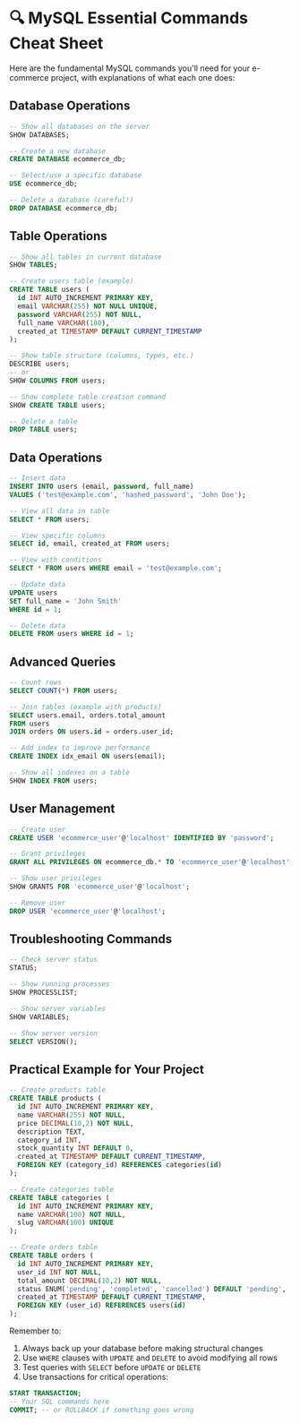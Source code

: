 

# 🔍 MySQL Essential Commands Cheat Sheet

Here are the fundamental MySQL commands you'll need for your e-commerce project, with explanations of what each one does:

## Database Operations

```sql
-- Show all databases on the server
SHOW DATABASES;

-- Create a new database
CREATE DATABASE ecommerce_db;

-- Select/use a specific database
USE ecommerce_db;

-- Delete a database (careful!)
DROP DATABASE ecommerce_db;
```

## Table Operations

```sql
-- Show all tables in current database
SHOW TABLES;

-- Create users table (example)
CREATE TABLE users (
  id INT AUTO_INCREMENT PRIMARY KEY,
  email VARCHAR(255) NOT NULL UNIQUE,
  password VARCHAR(255) NOT NULL,
  full_name VARCHAR(100),
  created_at TIMESTAMP DEFAULT CURRENT_TIMESTAMP
);

-- Show table structure (columns, types, etc.)
DESCRIBE users;
-- or
SHOW COLUMNS FROM users;

-- Show complete table creation command
SHOW CREATE TABLE users;

-- Delete a table
DROP TABLE users;
```

## Data Operations

```sql
-- Insert data
INSERT INTO users (email, password, full_name) 
VALUES ('test@example.com', 'hashed_password', 'John Doe');

-- View all data in table
SELECT * FROM users;

-- View specific columns
SELECT id, email, created_at FROM users;

-- View with conditions
SELECT * FROM users WHERE email = 'test@example.com';

-- Update data
UPDATE users 
SET full_name = 'John Smith' 
WHERE id = 1;

-- Delete data
DELETE FROM users WHERE id = 1;
```

## Advanced Queries

```sql
-- Count rows
SELECT COUNT(*) FROM users;

-- Join tables (example with products)
SELECT users.email, orders.total_amount
FROM users
JOIN orders ON users.id = orders.user_id;

-- Add index to improve performance
CREATE INDEX idx_email ON users(email);

-- Show all indexes on a table
SHOW INDEX FROM users;
```

## User Management

```sql
-- Create user
CREATE USER 'ecommerce_user'@'localhost' IDENTIFIED BY 'password';

-- Grant privileges
GRANT ALL PRIVILEGES ON ecommerce_db.* TO 'ecommerce_user'@'localhost';

-- Show user privileges
SHOW GRANTS FOR 'ecommerce_user'@'localhost';

-- Remove user
DROP USER 'ecommerce_user'@'localhost';
```

## Troubleshooting Commands

```sql
-- Check server status
STATUS;

-- Show running processes
SHOW PROCESSLIST;

-- Show server variables
SHOW VARIABLES;

-- Show server version
SELECT VERSION();
```

## Practical Example for Your Project

```sql
-- Create products table
CREATE TABLE products (
  id INT AUTO_INCREMENT PRIMARY KEY,
  name VARCHAR(255) NOT NULL,
  price DECIMAL(10,2) NOT NULL,
  description TEXT,
  category_id INT,
  stock_quantity INT DEFAULT 0,
  created_at TIMESTAMP DEFAULT CURRENT_TIMESTAMP,
  FOREIGN KEY (category_id) REFERENCES categories(id)
);

-- Create categories table
CREATE TABLE categories (
  id INT AUTO_INCREMENT PRIMARY KEY,
  name VARCHAR(100) NOT NULL,
  slug VARCHAR(100) UNIQUE
);

-- Create orders table
CREATE TABLE orders (
  id INT AUTO_INCREMENT PRIMARY KEY,
  user_id INT NOT NULL,
  total_amount DECIMAL(10,2) NOT NULL,
  status ENUM('pending', 'completed', 'cancelled') DEFAULT 'pending',
  created_at TIMESTAMP DEFAULT CURRENT_TIMESTAMP,
  FOREIGN KEY (user_id) REFERENCES users(id)
);
```

Remember to:
1. Always back up your database before making structural changes
2. Use `WHERE` clauses with `UPDATE` and `DELETE` to avoid modifying all rows
3. Test queries with `SELECT` before `UPDATE` or `DELETE`
4. Use transactions for critical operations:

```sql
START TRANSACTION;
-- Your SQL commands here
COMMIT; -- or ROLLBACK if something goes wrong
```
